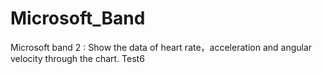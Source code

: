 # Microsoft_Band
Microsoft band 2 : Show the data of heart rate，acceleration and angular velocity through the chart.
Test6
